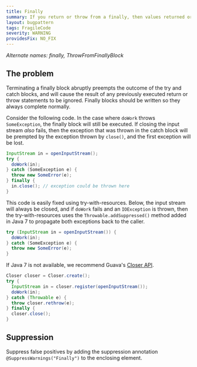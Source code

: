 ```yaml
---
title: Finally
summary: If you return or throw from a finally, then values returned or thrown from the try-catch block will be ignored. Consider using try-with-resources instead.
layout: bugpattern
tags: FragileCode
severity: WARNING
providesFix: NO_FIX
---
```


<!--
*** AUTO-GENERATED, DO NOT MODIFY ***
To make changes, edit the @BugPattern annotation or the explanation in docs/bugpattern.
-->

_Alternate names: finally, ThrowFromFinallyBlock_

## The problem
Terminating a finally block abruptly preempts the outcome of the try and catch
blocks, and will cause the result of any previously executed return or throw
statements to be ignored. Finally blocks should be written so they always
complete normally.

Consider the following code. In the case where `doWork` throws `SomeException`,
the finally block will still be executed. If closing the input stream *also*
fails, then the exception that was thrown in the catch block will be prempted by
the exception thrown by `close()`, and the first exception will be lost.

```java
InputStream in = openInputStream();
try {
  doWork(in);
} catch (SomeException e) {
  throw new SomeError(e);
} finally {
  in.close(); // exception could be thrown here
}
```

This code is easily fixed using try-with-resources. Below, the input stream will
always be closed, and if `doWork` fails and an `IOException` is thrown, then the
try-with-resources uses the `Throwable.addSuppressed()` method added in Java 7
to propagate both exceptions back to the caller.

```java
try (InputStream in = openInputStream()) {
  doWork(in);
} catch (SomeException e) {
  throw new SomeError(e);
}
```

If Java 7 is not available, we recommend Guava's
[Closer API](http://google.github.io/guava/releases/snapshot/api/docs/com/google/common/io/Closer.html).

```java
Closer closer = Closer.create();
try {
  InputStream in = closer.register(openInputStream());
  doWork(in);
} catch (Throwable e) {
  throw closer.rethrow(e);
} finally {
  closer.close();
}
```

## Suppression
Suppress false positives by adding the suppression annotation `@SuppressWarnings("Finally")` to the enclosing element.
